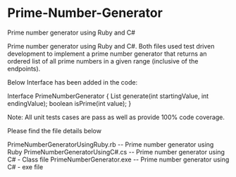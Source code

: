 # Prime-Number-Generator
Prime number generator using Ruby and C#

Prime number generator using Ruby and C#. Both files used test driven development to implement a prime number generator that
returns an ordered list of all prime numbers in a given range (inclusive of the endpoints).

Below Interface has been added in the code: 

Interface PrimeNumberGenerator
{
List<Integer> generate(int startingValue, int endingValue);
boolean isPrime(int value);
}

Note: All unit tests cases are pass as well as provide 100% code coverage.

Please find the file details below 

PrimeNumberGeneratorUsingRuby.rb -- Prime number generator using Ruby
PrimeNumberGeneratorUsingC#.cs -- Prime number generator using C# - Class file
PrimeNumberGenerator.exe -- Prime number generator using C# - exe file
